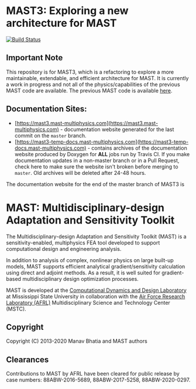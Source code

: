 # MAST3: Exploring a new architecture for MAST

[![Build Status](https://travis-ci.com/MASTmultiphysics/MAST3.svg?branch=master)](https://travis-ci.com/MASTmultiphysics/MAST3)

## Important Note
This repository is for MAST3, which is a refactoring to explore a more maintainable, extendable, and efficient architecture for MAST. It is currently a work in progress and not all of the physics/capabilities of the previous MAST code are available. The previous MAST code is available [here](https://github.com/MASTmultiphysics/mast-multiphysics).

## Documentation Sites:
- [https://mast3.mast-multiphysics.com](https://mast3.mast-multiphysics.com) - documentation website generated for the last commit on the `master` branch.
- [https://mast3-temp-docs.mast-multiphysics.com](https://mast3-temp-docs.mast-multiphysics.com) - contains archives of the documentation website produced by Doxygen for **ALL** jobs run by Travis CI. If you make documentation updates in a non-master branch or in a Pull Request, check here to make sure the website isn't broken before merging to `master`. Old archives will be deleted after 24-48 hours.

The documentation website for the end of the master branch of MAST3 is

# MAST: Multidisciplinary-design Adaptation and Sensitivity Toolkit
The Multidisciplinary-design Adaptation and Sensitivity Toolkit (MAST) is a sensitivity-enabled, multiphysics FEA tool developed to support computational design and engineering analysis.

In addition to analysis of complex, nonlinear physics on large built-up models, MAST supports efficient analytical gradient/sensitivity calculation using direct and adjoint methods. As a result, it is well suited for gradient-based multidisciplinary design optimization processes.

MAST is developed at the [Computational Dynamics and Design Laboratory](http://bhatia.ae.msstate.edu) at Mississippi State University in collaboration with the [Air Force Research Laboratory (AFRL)](https://www.afresearchlab.com) Multidisciplinary Science and Technology Center (MSTC).

## Copyright
Copyright (C) 2013-2020  Manav Bhatia and MAST authors

## Clearances
Contributions to MAST by AFRL have been cleared for public release by case numbers: 88ABW-2016-5689, 88ABW-2017-5258, 88ABW-2020-0297.